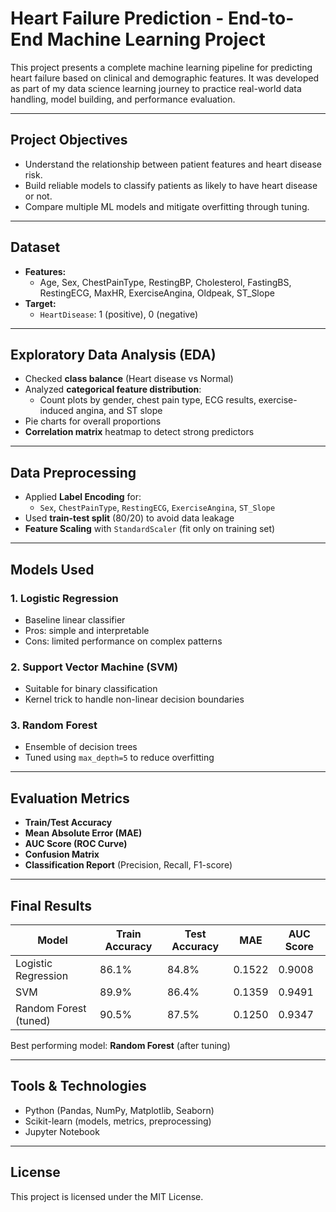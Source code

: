 #  Heart Failure Prediction - End-to-End Machine Learning Project

This project presents a complete machine learning pipeline for predicting heart failure based on clinical and demographic features. It was developed as part of my data science learning journey to practice real-world data handling, model building, and performance evaluation.

---

##  Project Objectives
- Understand the relationship between patient features and heart disease risk.
- Build reliable models to classify patients as likely to have heart disease or not.
- Compare multiple ML models and mitigate overfitting through tuning.

---

##  Dataset
- **Features:**
  - Age, Sex, ChestPainType, RestingBP, Cholesterol, FastingBS, RestingECG, MaxHR, ExerciseAngina, Oldpeak, ST_Slope
- **Target:**
  - `HeartDisease`: 1 (positive), 0 (negative)

---

##  Exploratory Data Analysis (EDA)
- Checked **class balance** (Heart disease vs Normal)
- Analyzed **categorical feature distribution**:
  - Count plots by gender, chest pain type, ECG results, exercise-induced angina, and ST slope
- Pie charts for overall proportions
- **Correlation matrix** heatmap to detect strong predictors

---

##  Data Preprocessing
- Applied **Label Encoding** for:
  - `Sex`, `ChestPainType`, `RestingECG`, `ExerciseAngina`, `ST_Slope`
- Used **train-test split** (80/20) to avoid data leakage
- **Feature Scaling** with `StandardScaler` (fit only on training set)

---

##  Models Used
### 1. Logistic Regression  
- Baseline linear classifier  
- Pros: simple and interpretable  
- Cons: limited performance on complex patterns  

### 2. Support Vector Machine (SVM)  
- Suitable for binary classification  
- Kernel trick to handle non-linear decision boundaries  

### 3. Random Forest  
- Ensemble of decision trees  
- Tuned using `max_depth=5` to reduce overfitting  

---

##  Evaluation Metrics
- **Train/Test Accuracy**
- **Mean Absolute Error (MAE)**
- **AUC Score (ROC Curve)**
- **Confusion Matrix**
- **Classification Report** (Precision, Recall, F1-score)

---

##  Final Results

| Model              | Train Accuracy | Test Accuracy | MAE    | AUC Score |
|-------------------|----------------|---------------|--------|-----------|
| Logistic Regression | 86.1%          | 84.8%         | 0.1522 | 0.9008    |
| SVM                | 89.9%          | 86.4%         | 0.1359 | 0.9491    |
| Random Forest (tuned) | 90.5%      | 87.5%         | 0.1250 | 0.9347    |

 Best performing model: **Random Forest** (after tuning)

---

##  Tools & Technologies
- Python (Pandas, NumPy, Matplotlib, Seaborn)
- Scikit-learn (models, metrics, preprocessing)
- Jupyter Notebook

---

##  License
This project is licensed under the MIT License.

